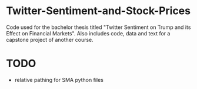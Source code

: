 # Twitter-Sentiment-and-Stock-Prices
Code used for the bachelor thesis titled "Twitter Sentiment on Trump and its Effect on Financial Markets". Also includes code, data and text for a capstone project of another course. 

# TODO
 - relative pathing for SMA python files
